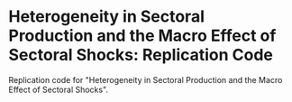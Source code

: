# Heterogeneity in Sectoral Production and the Macro Effect of Sectoral Shocks: Replication Code
Replication code for "Heterogeneity in Sectoral Production and the Macro Effect of Sectoral Shocks".
